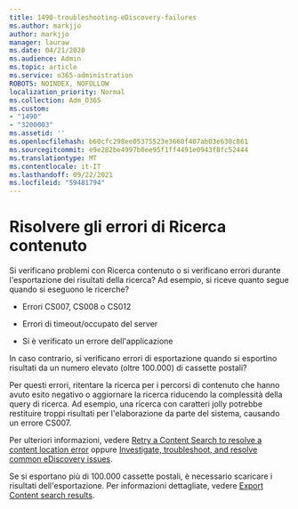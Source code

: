 ```yaml
---
title: 1490-troubleshooting-eDiscovery-failures
ms.author: markjjo
author: markjjo
manager: lauraw
ms.date: 04/21/2020
ms.audience: Admin
ms.topic: article
ms.service: o365-administration
ROBOTS: NOINDEX, NOFOLLOW
localization_priority: Normal
ms.collection: Adm_O365
ms.custom:
- "1490"
- "3200003"
ms.assetid: ''
ms.openlocfilehash: b60cfc298ee05375523e3660f407ab03e630c861
ms.sourcegitcommit: e9e282be4997b0ee95f1ff4491e0943f8fc52444
ms.translationtype: MT
ms.contentlocale: it-IT
ms.lasthandoff: 09/22/2021
ms.locfileid: "59481794"
---
```

# <a name="troubleshoot-content-search-errors"></a>Risolvere gli errori di Ricerca contenuto

Si verificano problemi con Ricerca contenuto o si verificano errori durante l'esportazione dei risultati della ricerca?
Ad esempio, si riceve quanto segue quando si eseguono le ricerche?

- Errori CS007, CS008 o CS012

- Errori di timeout/occupato del server

- Si è verificato un errore dell'applicazione

In caso contrario, si verificano errori di esportazione quando si esportino risultati da un numero elevato (oltre 100.000) di cassette postali?

Per questi errori, ritentare la ricerca per i percorsi di contenuto che hanno avuto esito negativo o aggiornare la ricerca riducendo la complessità della query di ricerca. Ad esempio, una ricerca con caratteri jolly potrebbe restituire troppi risultati per l'elaborazione da parte del sistema, causando un errore CS007.   

Per ulteriori informazioni, vedere [Retry a Content Search to resolve a content location error](https://docs.microsoft.com/microsoft-365/compliance/retry-failed-content-search) oppure [Investigate, troubleshoot, and resolve common eDiscovery issues](https://docs.microsoft.com/microsoft-365/compliance/ediscovery-troubleshooting-common-issues).

Se si esportano più di 100.000 cassette postali, è necessario scaricare i risultati dell'esportazione. Per informazioni dettagliate, vedere [Export Content search results](https://docs.microsoft.com/microsoft-365/compliance/export-search-results).
